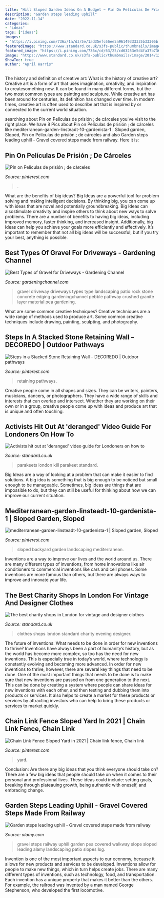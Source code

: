 ```yaml
---
title: "Hill Sloped Garden Ideas On A Budget ~ Pin On Películas De Prisión ; De Cárceles"
description: "Garden steps leading uphill"
date: "2022-11-14"
categories:
- "ideas"
tags: ["ideas"]
images:
- "https://i.pinimg.com/736x/1a/d3/5e/1ad35efc66ee5a96149333335b33305b.jpg"
featuredImage: "https://www.standard.co.uk/s3fs-public/thumbnails/image/2017/06/26/17/fara.jpg"
featured_image: "https://i.pinimg.com/736x/cd/63/25/cd63253e5d4fa37b7367d869462b265c.jpg"
image: "https://www.standard.co.uk/s3fs-public/thumbnails/image/2014/12/02/08/parakeet.jpg"
ShowToc: true
author: "April Harris"
---
```



The history and definition of creative art: What is the history of creative art?
Creative art is a form of art that uses imagination, creativity, and inspiration to createsomething new. It can be found in many different forms, but the two most common types are painting and sculpture. While creative art has been around for centuries, its definition has changed over time. In modern times, creative art is often used to describe art that is inspired by or connected to the current world situation.

	

		
searching about Pin on Películas de prisión ; de cárceles you've visit to the right place. We have 8 Pics about Pin on Películas de prisión ; de cárceles like mediterranean-garden-linsteadt-10-gardenista-1 | Sloped garden, Sloped, Pin on Películas de prisión ; de cárceles and also Garden steps leading uphill - Gravel covered steps made from railway. Here it is:
		
    
## Pin On Películas De Prisión ; De Cárceles

<img loading=lazy src="https://i.pinimg.com/736x/94/6c/1c/946c1c0a4fb27752003ade5283f19fcd.jpg" onerror="this.onerror=null;this.src='https://tse3.mm.bing.net/th?id=OIP.Wwqxfc4BPt_Vzkr2pDKuXwHaFj&amp;pid=15.1';" alt="Pin on Películas de prisión ; de cárceles">

_Source: pinterest.com_

>. 

	

What are the benefits of big ideas?
Big Ideas are a powerful tool for problem solving and making intelligent decisions. By thinking big, you can come up with ideas that are novel and potentially groundbreaking. Big Ideas can alsostimulate creativity and inspire others to think about new ways to solve problems.
There are a number of benefits to having big ideas, including improved memory, faster thinking, and increased insight. Additionally, big ideas can help you achieve your goals more efficiently and effectively. It’s important to remember that not all big ideas will be successful, but if you try your best, anything is possible.

    
## Best Types Of Gravel For Driveways - Gardening Channel

<img loading=lazy src="https://www.gardeningchannel.com/wp-content/uploads/2013/04/gravel-for-driveways.jpeg" onerror="this.onerror=null;this.src='https://tse3.mm.bing.net/th?id=OIP.xThd6J6dMVUJX7rOaBsULgHaNN&amp;pid=15.1';" alt="Best Types of Gravel for Driveways - Gardening Channel">

_Source: gardeningchannel.com_

>gravel driveway driveways types type landscaping patio rock stone concrete edging gardeningchannel pebble pathway crushed granite layer material pea gardening. 

	

What are some common creative techniques?
Creative techniques are a wide range of methods used to produce art. Some common creative techniques include drawing, painting, sculpting, and photography.

    
## Steps In A Stacked Stone Retaining Wall – DECOREDO | Outdoor Pathways

<img loading=lazy src="https://i.pinimg.com/736x/1a/d3/5e/1ad35efc66ee5a96149333335b33305b.jpg" onerror="this.onerror=null;this.src='https://tse3.mm.bing.net/th?id=OIP.gyMm6g93deDTaTWuwSJEcwHaLw&amp;pid=15.1';" alt="Steps in a Stacked Stone Retaining Wall – DECOREDO | Outdoor pathways">

_Source: pinterest.com_

>retaining pathways. 

	

Creative people come in all shapes and sizes. They can be writers, painters, musicians, dancers, or photographers. They have a wide range of skills and interests that can overlap and intersect. Whether they are working on their own or in a group, creative people come up with ideas and produce art that is unique and often touching.

    
## Activists Hit Out At &#039;deranged&#039; Video Guide For Londoners On How To

<img loading=lazy src="https://www.standard.co.uk/s3fs-public/thumbnails/image/2014/12/02/08/parakeet.jpg" onerror="this.onerror=null;this.src='https://tse2.mm.bing.net/th?id=OIP.9L48FI1DMNnsSM2tPCJ3nQHaE8&amp;pid=15.1';" alt="Activists hit out at &#039;deranged&#039; video guide for Londoners on how to">

_Source: standard.co.uk_

>parakeets london kill parakeet standard. 

	

Big Ideas are a way of looking at a problem that can make it easier to find solutions. A big idea is something that is big enough to be noticed but small enough to be manageable. Sometimes, big ideas are things that are impossible to do, but they can still be useful for thinking about how we can improve our current situation.

    
## Mediterranean-garden-linsteadt-10-gardenista-1 | Sloped Garden, Sloped

<img loading=lazy src="https://i.pinimg.com/736x/3c/0a/ec/3c0aecbe858a7e8ecd1caa35f036dad1--terraced-backyard-sloped-backyard.jpg" onerror="this.onerror=null;this.src='https://tse2.mm.bing.net/th?id=OIP.sD8E4F6hYugKsx17hlI_zAHaLH&amp;pid=15.1';" alt="mediterranean-garden-linsteadt-10-gardenista-1 | Sloped garden, Sloped">

_Source: pinterest.com_

>sloped backyard garden landscaping mediterranean. 

	

Inventions are a way to improve our lives and the world around us. There are many different types of inventions, from home innovations like air conditioners to commercial inventions like cars and cell phones. Some inventions are more famous than others, but there are always ways to improve and innovate your life.

    
## The Best Charity Shops In London For Vintage And Designer Clothes

<img loading=lazy src="https://www.standard.co.uk/s3fs-public/thumbnails/image/2017/06/26/17/fara.jpg" onerror="this.onerror=null;this.src='https://tse2.mm.bing.net/th?id=OIP.D6WmZa150xreGCV1du5oSgHaE8&amp;pid=15.1';" alt="The best charity shops in London for vintage and designer clothes">

_Source: standard.co.uk_

>clothes shops london standard charity evening designer. 

	

The future of inventions: What needs to be done in order for new inventions to thrive?
Inventions have always been a part of humanity’s history, but as the world has become more complex, so too has the need for new inventions. This is especially true in today’s world, where technology is constantly evolving and becoming more advanced. In order for new inventions to thrive, however, there are several key things that need to be done. 
One of the most important things that needs to be done is to make sure that new inventions are passed on from one generation to the next. This can be done by creating a system where people can share ideas for new inventions with each other, and then testing and dubbing them into products or services. It also helps to create a market for these products or services by attracting investors who can help to bring these products or services to market quickly.

    
## Chain Link Fence Sloped Yard In 2021 | Chain Link Fence, Chain Link

<img loading=lazy src="https://i.pinimg.com/736x/cd/63/25/cd63253e5d4fa37b7367d869462b265c.jpg" onerror="this.onerror=null;this.src='https://tse3.mm.bing.net/th?id=OIP.ndJqBKsE3aDtMbR3lVH61gHaLH&amp;pid=15.1';" alt="Chain Link Fence Sloped Yard in 2021 | Chain link fence, Chain link">

_Source: pinterest.com_

>yard. 

	

Conclusion: Are there any big ideas that you think everyone should take on?
There are a few big ideas that people should take on when it comes to their personal and professional lives. These ideas could include: setting goals, breaking through plateauing growth, being authentic with oneself, and embracing change.

    
## Garden Steps Leading Uphill - Gravel Covered Steps Made From Railway

<img loading=lazy src="https://c8.alamy.com/comp/CT523H/garden-steps-leading-uphill-gravel-covered-steps-made-from-railway-CT523H.jpg" onerror="this.onerror=null;this.src='https://tse2.mm.bing.net/th?id=OIP.tj7uycO6GOr24sUHz1PmCgHaL4&amp;pid=15.1';" alt="Garden steps leading uphill - Gravel covered steps made from railway">

_Source: alamy.com_

>gravel steps railway uphill garden pea covered walkway slope sloped leading alamy landscaping patio slopes log. 

	

Invention is one of the most important aspects to our economy, because it allows for new products and services to be developed. Inventions allow for people to make new things, which in turn helps create jobs. There are many different types of inventions, such as technology, food, and transportation. Each invention has a unique property that makes it better than the others. For example, the railroad was invented by a man named George Stephenson, who developed the first locomotive.

